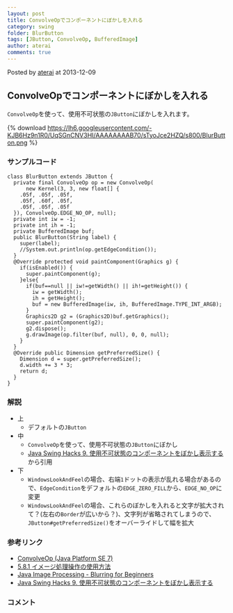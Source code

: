 ```yaml
---
layout: post
title: ConvolveOpでコンポーネントにぼかしを入れる
category: swing
folder: BlurButton
tags: [JButton, ConvolveOp, BufferedImage]
author: aterai
comments: true
---
```


Posted by [aterai](http://terai.xrea.jp/aterai.html) at 2013-12-09

## ConvolveOpでコンポーネントにぼかしを入れる
`ConvolveOp`を使って、使用不可状態の`JButton`にぼかしを入れます。


{% download https://lh6.googleusercontent.com/-KJB6Hz9n1R0/UqSGnCNV3HI/AAAAAAAAB70/sTyoJce2HZQ/s800/BlurButton.png %}

### サンプルコード
<pre class="prettyprint"><code>class BlurButton extends JButton {
  private final ConvolveOp op = new ConvolveOp(
      new Kernel(3, 3, new float[] {
    .05f, .05f, .05f,
    .05f, .60f, .05f,
    .05f, .05f, .05f
  }), ConvolveOp.EDGE_NO_OP, null);
  private int iw = -1;
  private int ih = -1;
  private BufferedImage buf;
  public BlurButton(String label) {
    super(label);
    //System.out.println(op.getEdgeCondition());
  }
  @Override protected void paintComponent(Graphics g) {
    if(isEnabled()) {
      super.paintComponent(g);
    }else{
      if(buf==null || iw!=getWidth() || ih!=getHeight()) {
        iw = getWidth();
        ih = getHeight();
        buf = new BufferedImage(iw, ih, BufferedImage.TYPE_INT_ARGB);
      }
      Graphics2D g2 = (Graphics2D)buf.getGraphics();
      super.paintComponent(g2);
      g2.dispose();
      g.drawImage(op.filter(buf, null), 0, 0, null);
    }
  }
  @Override public Dimension getPreferredSize() {
    Dimension d = super.getPreferredSize();
    d.width += 3 * 3;
    return d;
  }
}
</code></pre>

### 解説
- 上
    - デフォルトの`JButton`
- 中
    - `ConvolveOp`を使って、使用不可状態の`JButton`にぼかし
    - [Java Swing Hacks 9. 使用不可状態のコンポーネントをぼかし表示する](http://www.oreilly.co.jp/books/4873112788/)から引用
- 下
    - `WindowsLookAndFeel`の場合、右端`1`ドットの表示が乱れる場合があるので、`EdgeCondition`をデフォルトの`EDGE_ZERO_FILL`から、`EDGE_NO_OP`に変更
    - `WindowsLookAndFeel`の場合、これらのぼかしを入れると文字が拡大されて？(左右の`Border`が広いから？)、文字列が省略されてしまうので、`JButton#getPreferredSize()`をオーバーライドして幅を拡大

<!-- dummy comment line for breaking list -->

### 参考リンク
- [ConvolveOp (Java Platform SE 7)](http://docs.oracle.com/javase/jp/7/api/java/awt/image/ConvolveOp.html)
- [5.8.1 イメージ処理操作の使用方法](http://docs.oracle.com/javase/jp/1.4/guide/2d/spec/j2d-image.fm8.html)
- [Java Image Processing - Blurring for Beginners](http://www.jhlabs.com/ip/blurring.html)
- [Java Swing Hacks 9. 使用不可状態のコンポーネントをぼかし表示する](http://www.oreilly.co.jp/books/4873112788/)

<!-- dummy comment line for breaking list -->

### コメント
